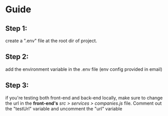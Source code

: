 # Guide

## Step 1:

create a ".env" file at the root dir of project.

## Step 2:

add the environment variable in the .env file (env config provided in email)

## Step 3:

if you're testing both front-end and back-end locally, make sure to change the url in the **front-end's** _src > services > companies.js_ file. Comment out the "testUrl" variable and uncomment the "url" variable
